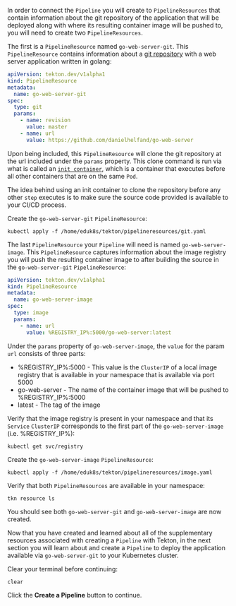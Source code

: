 In order to connect the `Pipeline` you will create to `PipelineResources` that 
contain information about the git repository of the application that will be deployed 
along with where its resulting container image will be pushed to, you will need to 
create two `PipelineResources`.

The first is a `PipelineResource` named `go-web-server-git`. This `PipelineResource` 
contains information about a [git repository](https://github.com/danielhelfand/go-web-server) 
with a web server application written in golang:

```yaml
apiVersion: tekton.dev/v1alpha1
kind: PipelineResource
metadata:
  name: go-web-server-git
spec:
  type: git
  params:
    - name: revision
      value: master
    - name: url
      value: https://github.com/danielhelfand/go-web-server
```

Upon being included, this `PipelineResource` will clone the git repository at the url included 
under the `params` property. This clone command is run via what is called an [`init container`](https://kubernetes.io/docs/concepts/workloads/pods/init-containers/), which is a container that executes before all other containers that are on the 
same `Pod`. 

The idea behind using an init container to clone the repository before any other `step` executes is 
to make sure the source code provided is available to your CI/CD process.

Create the `go-web-server-git` `PipelineResource`:

```execute-1
kubectl apply -f /home/eduk8s/tekton/pipelineresources/git.yaml
```

The last `PipelineResource` your `Pipeline` will need is named `go-web-server-image`. This `PipelineResource` 
captures information about the image registry you will push the resulting container image to after building 
the source in the `go-web-server-git` `PipelineResource`:

```yaml
apiVersion: tekton.dev/v1alpha1
kind: PipelineResource
metadata:
  name: go-web-server-image
spec:
  type: image
  params:
    - name: url
      value: %REGISTRY_IP%:5000/go-web-server:latest
```

Under the `params` property of `go-web-server-image`, the `value` for the param `url` consists of three parts:
* %REGISTRY_IP%:5000 - This value is the `ClusterIP` of a local image registry that is available in your namespace
that is available via port 5000
* go-web-server - The name of the container image that will be pushed to %REGISTRY_IP%:5000
* latest - The tag of the image 

Verify that the image registry is present in your namespace and that its `Service` `ClusterIP` corresponds to the first 
part of the `go-web-server-image` (i.e. %REGISTRY_IP%):

```execute-1
kubectl get svc/registry
```

Create the `go-web-server-image` `PipelineResource`:

```execute-1
kubectl apply -f /home/eduk8s/tekton/pipelineresources/image.yaml
```

Verify that both `PipelineResources` are available in your namespace:

```execute-1
tkn resource ls
```

You should see both `go-web-server-git` and `go-web-server-image` are now created.

Now that you have created and learned about all of the supplementary resources associated 
with creating a `Pipeline` with Tekton, in the next section you will learn about and create 
a `Pipeline` to deploy the application available via `go-web-server-git` to your Kubernetes 
cluster.

Clear your terminal before continuing:

```execute-1
clear
```

Click the **Create a Pipeline** button to continue.